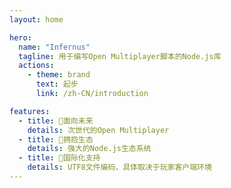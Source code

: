 ```yaml
---
layout: home

hero:
  name: "Infernus"
  tagline: 用于编写Open Multiplayer脚本的Node.js库
  actions:
    - theme: brand
      text: 起步
      link: /zh-CN/introduction

features:
  - title: 🥳面向未来
    details: 次世代的Open Multiplayer
  - title: 🚀拥抱生态
    details: 强大的Node.js生态系统
  - title: 🎉国际化支持
    details: UTF8文件编码，具体取决于玩家客户端环境
---
```

